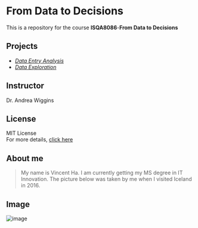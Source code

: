 # **From Data to Decisions**  
This is a repository for the course **ISQA8086**-**From Data to Decisions**  
## Projects  
* [_Data Entry Analysis_](https://github.com/anhha09/ISQA8086/blob/master/DataEntryAnalysis.md) 
* [_Data Exploration_  ](https://github.com/anhha09/ISQA8086/blob/master/DataExploration/DataExploreration.md)
## Instructor
Dr. Andrea Wiggins
## License
MIT License  
For more details, [click here](https://github.com/anhha09/hello-world/blob/master/LICENSE)  
## About me
> My name is Vincent Ha. I am currently getting my MS degree in IT Innovation. The picture below was taken by me when I visited Iceland in 2016.  
## Image  
![image](https://github.com/anhha09/hello-world/blob/master/20160406_153618.jpg)
